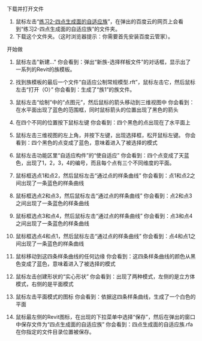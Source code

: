 下载并打开文件

1. 鼠标左击“[练习2-四点生成面的自适应族](http://pan.baidu.com/s/1bnMrhd9)”，在弹出的百度云的网页上会看到“练习2-四点生成面的自适应族”的文件夹。
2. 下载这个文件夹。（这时浏览器提示：你需要首先安装百度云管家）。

开始做

1. 鼠标左击"新建..."
你会看到：弹出“新族-选择样板文件”的对话框，显示出了一系列的Revit的族模板。

2. 找到族模板的最后一个文件“自适应公制常规模型.rft”，鼠标左击它，然后鼠标左击“打开（O）”
你会看到：生成了“族1”的族文件。

3. 鼠标左击“绘制”中的“点图元”，然后鼠标的箭头移动到三维视图中
你会看到：在水平面出现了蓝色的范围框，同时鼠标箭头的位置出现了黑色的箭头

4. 在四个不同的位置按下鼠标左键
你会看到：四个黑色的点出现在了水平面上

5. 鼠标左击三维视图的左上角，并按下左键，出现选择框，松开鼠标左键。
你会看到：四个黑色的点变成了蓝色，意味着进入了被选择的模式

6. 鼠标左击功能区里“自适应构件”的“使自适应”
你会看到：四个点变成了天蓝色，出现了1，2，3，4的编号，而且每个点有三个不同维度的平面。

7. 鼠标框选点1和点2，然后鼠标左击“通过点的样条曲线”
你会看到：点1和点2之间出现了一条蓝色的样条曲线

8. 鼠标框选点2和点3，然后鼠标左击“通过点的样条曲线”
你会看到：点2和点3之间出现了一条蓝色的样条曲线

9. 鼠标框选点3和点4，然后鼠标左击“通过点的样条曲线”
你会看到：点3和点4之间出现了一条蓝色的样条曲线

10. 鼠标框选点4和点1，然后鼠标左击“通过点的样条曲线”
你会看到：点4和点1之间出现了一条蓝色的样条曲线

11. 鼠标移动到这四条样条曲线的任何边缘
你会看到：这四条样条曲线的颜色从黑色变成了蓝色，意味着进入了被选择的模式

12. 鼠标左击创建形状的“实心形状”
你会看到：出现了两种模式，左侧的是立方体模式，右侧的是平面模式

13. 鼠标左击平面模式的图标
你会看到：依据这四条样条曲线，生成了一个白色的平面

14. 鼠标最左侧的Revit图标，在出现的下拉菜单中选择“保存”，然后在弹出的窗口中保存文件为“四点生成面的自适应族”
你会看到：四点生成面的自适应族.rfa在你指定的文件目录位置被保存。




